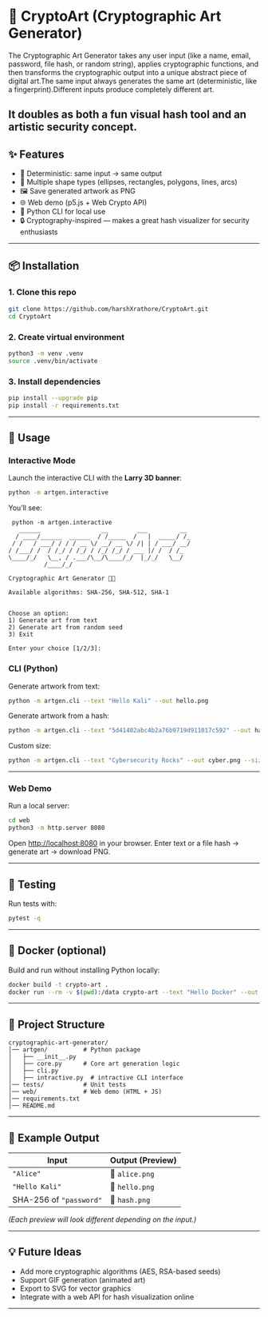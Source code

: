 # 🔐 CryptoArt (Cryptographic Art Generator)

The Cryptographic Art Generator takes any user input (like a name, email, password, file hash, or random string), applies cryptographic functions, and then transforms the cryptographic output into a unique abstract piece of digital art.The same input always generates the same art (deterministic, like a fingerprint).Different inputs produce completely different art.

It doubles as both a fun visual hash tool and an artistic security concept.
---

## ✨ Features

* 🔑 Deterministic: same input → same output
* 🎨 Multiple shape types (ellipses, rectangles, polygons, lines, arcs)
* 🖼 Save generated artwork as PNG
* 🌐 Web demo (p5.js + Web Crypto API)
* 🐍 Python CLI for local use
* 🔒 Cryptography-inspired — makes a great hash visualizer for security enthusiasts

---

## 📦 Installation

### 1. Clone this repo

```bash
git clone https://github.com/harshXrathore/CryptoArt.git
cd CryptoArt
```

### 2. Create virtual environment

```bash
python3 -m venv .venv
source .venv/bin/activate
```

### 3. Install dependencies

```bash
pip install --upgrade pip
pip install -r requirements.txt
```

---

## 🚀 Usage


### **Interactive Mode**

Launch the interactive CLI with the **Larry 3D banner**:

```bash
python -m artgen.interactive
```

You’ll see:

```
 python -m artgen.interactive
   ______                 __        ___         __ 
  / ____/______  ______  / /_____  /   |  _____/ /_
 / /   / ___/ / / / __ \/ __/ __ \/ /| | / ___/ __/
/ /___/ /  / /_/ / /_/ / /_/ /_/ / ___ |/ /  / /_  
\____/_/   \__, / .___/\__/\____/_/  |_/_/   \__/  
          /____/_/                                 

Cryptographic Art Generator 🎨🔐

Available algorithms: SHA-256, SHA-512, SHA-1


Choose an option:
1) Generate art from text
2) Generate art from random seed
3) Exit

Enter your choice [1/2/3]:
```

### CLI (Python)

Generate artwork from text:

```bash
python -m artgen.cli --text "Hello Kali" --out hello.png
```

Generate artwork from a hash:

```bash
python -m artgen.cli --text "5d41402abc4b2a76b9719d911017c592" --out hash.png
```

Custom size:

```bash
python -m artgen.cli --text "Cybersecurity Rocks" --out cyber.png --size 800
```

---

### Web Demo

Run a local server:

```bash
cd web
python3 -m http.server 8080
```

Open [http://localhost:8080](http://localhost:8080) in your browser.
Enter text or a file hash → generate art → download PNG.

---

## 🧪 Testing

Run tests with:

```bash
pytest -q
```

---

## 🐳 Docker (optional)

Build and run without installing Python locally:

```bash
docker build -t crypto-art .
docker run --rm -v $(pwd):/data crypto-art --text "Hello Docker" --out /data/art.png
```

---

## 📂 Project Structure

```
cryptographic-art-generator/
│── artgen/          # Python package
│   ├── __init__.py
│   ├── core.py      # Core art generation logic
│   ├── cli.py
│   ├── intractive.py  # intractive CLI interface
│── tests/           # Unit tests
│── web/             # Web demo (HTML + JS)
│── requirements.txt
│── README.md
```

---

## 🌟 Example Output

| Input                   | Output (Preview) |
| ----------------------- | ---------------- |
| `"Alice"`               | 🎨 `alice.png`   |
| `"Hello Kali"`          | 🎨 `hello.png`   |
| SHA-256 of `"password"` | 🎨 `hash.png`    |

*(Each preview will look different depending on the input.)*

---

## 💡 Future Ideas

* Add more cryptographic algorithms (AES, RSA-based seeds)
* Support GIF generation (animated art)
* Export to SVG for vector graphics
* Integrate with a web API for hash visualization online

---

